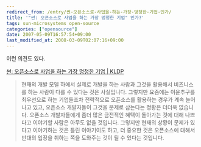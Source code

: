 ```yaml
---
redirect_from: /entry/썬-오픈소스로-사업을-하는-가장-멍청한-기업-인가/
title: '"썬: 오픈소스로 사업을 하는 가장 멍청한 기업" 인가?'
tags: sun-microsystems open-source
categories: ["opensource"]
date: 2007-05-09T16:57:54+09:00
last_modified_at: 2008-03-09T02:07:16+09:00
---
```

이런 의견도 있다.  
  
[썬: 오픈소스로 사업을 하는 가장 멍청한 기업 \| KLDP](http://kldp.org/node/81932)

> 현재의 개발 모델 하에서 실제로 개발을 하는 사람과 그것을 활용해서 비즈니스를 하는 사람이 다를 수 있다는 것은 사실입니다. 그렇지만 요즘에는 이윤추구를 최우선으로 하는 기업들조차 전략적으로 오픈소스를 활용하는 경우가 계속 늘어나고 있고, 오픈소스 개발자들이 그것을 문제로 삼는다는 정황은 더더욱 없습니다. 오픈소스 개발자들에게 좀더 많은 금전적인 혜택이 돌아가는 것에 대해 나쁘다고 이야기할 사람은 아무도 없을 것입니다. 그렇지만 현재의 상황이 문제가 있다고 이야기하는 것은 틀린 이야기이도 하고, 더 중요한 것은 오픈소스에 대해서 반대의 입장을 취하는 쪽을 도와주는 것이 될 수 있다는 것입니다.
